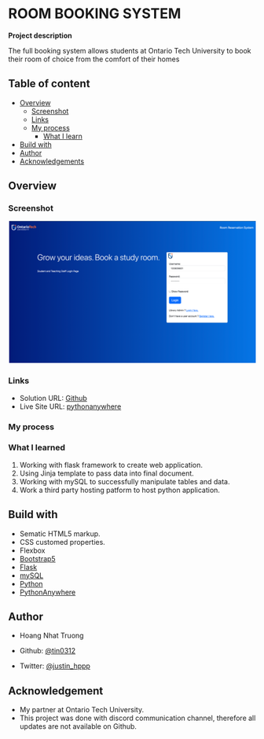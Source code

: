 # ROOM BOOKING SYSTEM

**Project description**

The full booking system allows students at Ontario Tech University to book their room of choice from the comfort of their homes

## Table of content

- [Overview](#overview)
  - [Screenshot](#screenshot)
  - [Links](#links)
  - [My process](#my-process)
    - [What I learn](#what-i-learned)
- [Build with](#build-with)
- [Author](#author)
- [Acknowledgements](#acknowledgement)

## Overview

### Screenshot

![Room-Booking-System](./screenshot.png)

### Links

- Solution URL: [Github](https://github.com/tin0312/roomBookingSystem)
- Live Site URL: [pythonanywhere](http://roomreservation.pythonanywhere.com/)

### My process

### What I learned

1. Working with flask framework to create web application.
2. Using Jinja template to pass data into final document.
3. Working with mySQL to successfully manipulate tables and data.
4. Work a third party hosting patform to host python application.

## Build with

- Sematic HTML5 markup.
- CSS customed properties.
- Flexbox
- [Bootstrap5](https://getbootstrap.com/docs/5.0/getting-started/introduction/)
- [Flask](https://flask.palletsprojects.com/en/2.3.x/)
- [mySQL](https://www.mysql.com/)
- [Python](https://www.python.org/)
- [PythonAnywhere](https://www.pythonanywhere.com/login/)

## Author

- Hoang Nhat Truong
- Github: [@tin0312](https://github.com/tin0312/roomBookingSystem)

- Twitter: [@justin_hppp](https://twitter.com/justin_hppp)

## Acknowledgement


- My partner at Ontario Tech University.  
- This project was done with discord communication channel, therefore all updates are not available on Github. 
